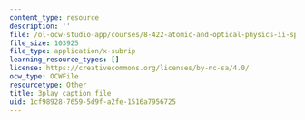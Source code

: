 ```yaml
---
content_type: resource
description: ''
file: /ol-ocw-studio-app/courses/8-422-atomic-and-optical-physics-ii-spring-2013/1cf9892876595d9fa2fe1516a7956725_j8Wg9c9aWV8.vtt
file_size: 103925
file_type: application/x-subrip
learning_resource_types: []
license: https://creativecommons.org/licenses/by-nc-sa/4.0/
ocw_type: OCWFile
resourcetype: Other
title: 3play caption file
uid: 1cf98928-7659-5d9f-a2fe-1516a7956725
---
```

